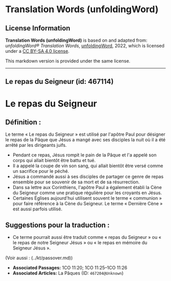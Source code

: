 # Translation Words (unfoldingWord)

## License Information

**Translation Words (unfoldingWord)** is based on and adapted from: _unfoldingWord® Translation Words_, [unfoldingWord](https://unfoldingword.org/utw), 2022, which is licensed under a [CC BY-SA 4.0 license](https://creativecommons.org/licenses/by-sa/4.0/legalcode.en).

This markdown version is provided under the same license.



--------------------------------

## Le repas du Seigneur (id: 467114)

Le repas du Seigneur
====================

Définition :
------------

Le terme « Le repas du Seigneur » est utilisé par l'apôtre Paul pour désigner le repas de la Pâque que Jésus a mangé avec ses disciples la nuit où il a été arrêté par les dirigeants juifs.

* Pendant ce repas, Jésus rompit le pain de la Pâque et l'a appelé son corps qui allait bientôt être battu et tué.
* Il a appelé la coupe de vin son sang, qui allait bientôt être versé comme un sacrifice pour le péché.
* Jésus a commandé aussi à ses disciples de partager ce genre de repas ensemble pour se souvenir de sa mort et de sa résurrection.
* Dans sa lettre aux Corinthiens, l'apôtre Paul a également établi la Cène du Seigneur comme une pratique régulière pour les croyants en Jésus.
* Certaines Églises aujourd'hui utilisent souvent le terme « communion » pour faire référence à la Cène du Seigneur. Le terme « Dernière Cène » est aussi parfois utilisé.

Suggestions pour la traduction :
--------------------------------

* Ce terme pourrait aussi être traduit comme « repas du Seigneur » ou « le repas de notre Seigneur Jésus » ou « le repas en mémoire du Seigneur Jésus ».

(Voir aussi : (../kt/passover.md))

* **Associated Passages:** 1CO 11:20; 1CO 11:25–1CO 11:26
* **Associated Articles:** La Pâques (ID: `467204@Unknown`)

